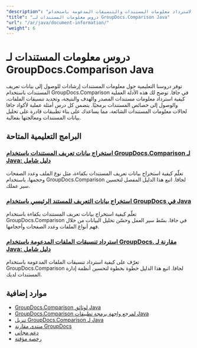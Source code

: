 ```yaml
---
"description": "دروس تعليمية كاملة لاسترداد معلومات المستندات والتنسيقات المدعومة باستخدام GroupDocs.Comparison لـ Java."
"title": "دروس معلومات المستندات لـ GroupDocs.Comparison Java"
"url": "/ar/java/document-information/"
"weight": 6
---
```


# دروس معلومات المستندات لـ GroupDocs.Comparison Java

توفر دروسنا التعليمية حول معلومات المستندات إرشادات للوصول إلى بيانات تعريف المستندات باستخدام GroupDocs.Comparison في جافا. توضح لك هذه الأدلة العملية كيفية استرداد معلومات مستندات المصدر والهدف والنتيجة، وتحديد تنسيقات الملفات، والوصول إلى خصائص المستندات برمجيًا. يتضمن كل درس أمثلة عملية لأكواد جافا لحالات معلومات المستندات الشائعة، مما يساعدك على بناء تطبيقات قادرة على تحليل بيانات المستندات ومعالجتها بفعالية.

## البرامج التعليمية المتاحة

### [استخراج بيانات تعريف المستندات باستخدام GroupDocs.Comparison لـ Java: دليل شامل](./extract-document-info-groupdocs-comparison-java/)
تعلّم كيفية استخراج بيانات تعريف المستندات بكفاءة، مثل نوع الملف وعدد الصفحات وحجمها، باستخدام GroupDocs.Comparison لجافا. اتبع هذا الدليل المفصل لتحسين سير عملك.

### [استخراج بيانات التعريف للمستند الرئيسي باستخدام GroupDocs في Java](./groupdocs-comparison-java-document-extraction/)
تعلّم كيفية استخراج بيانات تعريف المستندات بكفاءة باستخدام GroupDocs.Comparison في جافا. بسّط سير العمل وحسّن تحليل البيانات من خلال فهم أنواع الملفات وعدد الصفحات وأحجامها.

### [استرداد تنسيقات الملفات المدعومة باستخدام GroupDocs. مقارنة لـ Java: دليل شامل](./groupdocs-comparison-java-supported-formats/)
تعرّف على كيفية استرداد تنسيقات الملفات المدعومة باستخدام GroupDocs.Comparison لجافا. اتبع هذا الدليل خطوة بخطوة لتحسين أنظمة إدارة المستندات لديك.

## موارد إضافية

- [GroupDocs.Comparison لوثائق Java](https://docs.groupdocs.com/comparison/java/)
- [GroupDocs.Comparison لمرجع واجهة برمجة تطبيقات Java](https://reference.groupdocs.com/comparison/java/)
- [تنزيل GroupDocs.Comparison لـ Java](https://releases.groupdocs.com/comparison/java/)
- [منتدى مقارنة GroupDocs](https://forum.groupdocs.com/c/comparison)
- [دعم مجاني](https://forum.groupdocs.com/)
- [رخصة مؤقتة](https://purchase.groupdocs.com/temporary-license/)